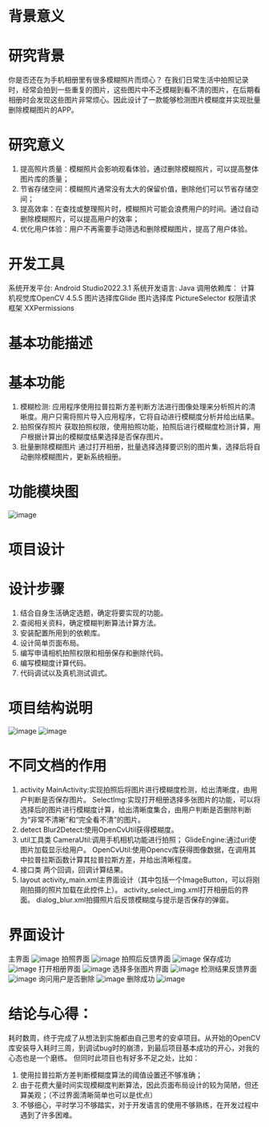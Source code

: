 背景意义
   =	
   
研究背景
  ==
你是否还在为手机相册里有很多模糊照片而烦心？
在我们日常生活中拍照记录时，经常会拍到一些重复的图片，这些图片中不乏模糊到看不清的图片，在后期看相册时会发现这些图片非常烦心。因此设计了一款能够检测图片模糊度并实现批量删除模糊图片的APP。

研究意义
=
1. 提高照片质量：模糊照片会影响观看体验，通过删除模糊照片，可以提高整体图片库的质量；
2. 节省存储空间：模糊照片通常没有太大的保留价值，删除他们可以节省存储空间；
3. 提高效率：在查找或整理照片时，模糊照片可能会浪费用户的时间。通过自动删除模糊照片，可以提高用户的效率；
4. 优化用户体验：用户不再需要手动筛选和删除模糊图片，提高了用户体验。

开发工具
=
系统开发平台:  Android Studio2022.3.1
系统开发语言:  Java
调用依赖库：  计算机视觉库OpenCV 4.5.5 
              图片选择库Glide
		      图片选择库 PictureSelector
              权限请求框架 XXPermissions
	      
基本功能描述
=

基本功能
==
1. 模糊检测:
	应用程序使用拉普拉斯方差判断方法进行图像处理来分析照片的清晰度。用户只需将照片导入应用程序，它将自动进行模糊度分析并给出结果。
2. 拍照保存照片
	获取拍照权限，使用拍照功能，拍照后进行模糊度检测计算，用户根据计算出的模糊度结果选择是否保存图片。
3. 批量删除模糊图片
	通过打开相册，批量选择选择要识别的图片集，选择后将自动删除模糊图片，更新系统相册。

功能模块图
=
![image](https://github.com/wenhuizi/Android-OpenCV-BlurImage/assets/169887674/6680a574-f222-4ec6-b662-79d0352a9279)

项目设计
=

设计步骤
=
1.	结合自身生活确定选题，确定将要实现的功能。
2.	查阅相关资料，确定模糊判断算法计算方法。
3.	安装配置所用到的依赖库。
4.	设计简单页面布局。
5.	编写申请相机拍照权限和相册保存和删除代码。
6.	编写模糊度计算代码。
7.	代码调试以及真机测试调式。

项目结构说明
=
![image](https://github.com/wenhuizi/Android-OpenCV-BlurImage/assets/169887674/d8365fba-a017-4902-a1f4-2c26ff4e19fc)
![image](https://github.com/wenhuizi/Android-OpenCV-BlurImage/assets/169887674/32c798af-db60-48a9-9600-8d81c4f082f5)

不同文档的作用
=
1.	activity
MainActivity:实现拍照后将图片进行模糊度检测，给出清晰度，由用户判断是否保存图片。
SelectImg:实现打开相册选择多张图片的功能，可以将选择后的图片进行模糊度计算，给出清晰度集合，由用户判断是否删除判断为“非常不清晰”和“完全看不清”的图片。
2.	detect
Blur2Detect:使用OpenCvUtil获得模糊度。
3.	util工具类
CameraUtil:调用手机相机功能进行拍照；
GlideEngine:通过uri使图片加载显示给用户。
OpenCvUtil:使用Opencv库获得图像数据，在调用其中拉普拉斯函数计算其拉普拉斯方差，并给出清晰程度。
4.	接口类
两个回调，回调计算结果。
5.	layout
activity_main.xml主界面设计（其中包括一个ImageButton，可以将刚刚拍摄的照片加载在此控件上）。
activity_select_img.xml打开相册后的界面。
dialog_blur.xml拍摄照片后反馈模糊度与提示是否保存的弹窗。

界面设计
=
主界面
![image](https://github.com/wenhuizi/Android-OpenCV-BlurImage/assets/169887674/bd251a7a-fc76-4478-9d24-d91ca4e7b5d1)
拍照界面
![image](https://github.com/wenhuizi/Android-OpenCV-BlurImage/assets/169887674/a2b9ad4b-0bca-4e48-a328-f9324ac73c41)
拍照后反馈界面
![image](https://github.com/wenhuizi/Android-OpenCV-BlurImage/assets/169887674/4061187a-2a0f-4b54-935a-f0fb18187147)
保存成功
![image](https://github.com/wenhuizi/Android-OpenCV-BlurImage/assets/169887674/a701fbe4-00de-447f-aa0c-8d00a6bc9f5a)
打开相册界面
![image](https://github.com/wenhuizi/Android-OpenCV-BlurImage/assets/169887674/9d0195c2-ac01-42a1-a2a2-0f00afdc9d4d)
选择多张图片界面
![image](https://github.com/wenhuizi/Android-OpenCV-BlurImage/assets/169887674/a248e8eb-8941-4f8e-b457-7345752c2639)
检测结果反馈界面
![image](https://github.com/wenhuizi/Android-OpenCV-BlurImage/assets/169887674/f7b674d9-c96b-4fe5-a3ee-b6be67c7d679)
询问用户是否删除
![image](https://github.com/wenhuizi/Android-OpenCV-BlurImage/assets/169887674/1990a91d-ff3e-4ad5-bb9d-aaa607622115)
删除成功
![image](https://github.com/wenhuizi/Android-OpenCV-BlurImage/assets/169887674/8f619f8b-8325-45a0-a971-0246fc1ec678)


结论与心得：
=
耗时数周，终于完成了从想法到实施都由自己思考的安卓项目。从开始的OpenCV库安装导入耗时三周，到调试bug时的崩溃，到最后项目基本成功的开心，对我的心态也是一个磨练。
但同时此项目也有好多不足之处，比如：
1.	使用拉普拉斯方差判断模糊度算法的阈值设置还不够准确；
2.	由于花费大量时间实现模糊度判断算法，因此页面布局设计的较为简陋，但还算美观；（不过界面清晰简单也可以是优点）
3.	不够细心，平时学习不够踏实，对于开发语言的使用不够熟练，在开发过程中遇到了许多困难。
